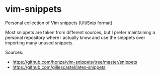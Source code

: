 # vim-snippets

Personal collection of Vim snippets (UltiSnip format)

Most snippets are taken from different sources, but I prefer maintaining a personal repository where I actually know and use the snippets over importing many unused snippets.

Sources:

- https://github.com/honza/vim-snippets/tree/master/snippets
- https://github.com/gillescastel/latex-snippets
